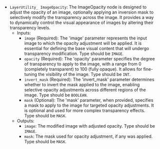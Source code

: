 - `LayerUtility_ ImageOpacity`: The ImageOpacity node is designed to adjust the opacity of an image, optionally applying an inversion mask to selectively modify the transparency across the image. It provides a way to dynamically control the visual appearance of images by altering their transparency levels.
    - Inputs:
        - `image` (Required): The 'image' parameter represents the input image to which the opacity adjustment will be applied. It is essential for defining the base visual content that will undergo transparency modification. Type should be `IMAGE`.
        - `opacity` (Required): The 'opacity' parameter specifies the degree of transparency to apply to the image, with a range from 0 (completely transparent) to 100 (fully opaque). It allows for fine-tuning the visibility of the image. Type should be `INT`.
        - `invert_mask` (Required): The 'invert_mask' parameter determines whether to invert the mask applied to the image, enabling selective opacity adjustments across different regions of the image. Type should be `BOOLEAN`.
        - `mask` (Optional): The 'mask' parameter, when provided, specifies a mask to apply to the image for targeted opacity adjustments. It is optional and used for more complex transparency effects. Type should be `MASK`.
    - Outputs:
        - `image`: The modified image with adjusted opacity. Type should be `IMAGE`.
        - `mask`: The mask used for opacity adjustment, if any was applied. Type should be `MASK`.
